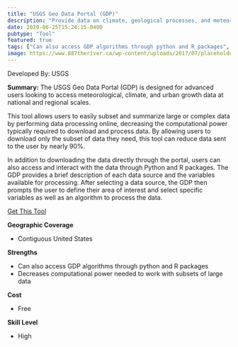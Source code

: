 ```yaml
---
title: "USGS Geo Data Portal (GDP)"
description: "Provide data on climate, geological processes, and meteorology"
date: 2020-06-25T15:24:15-0400
pubtype: "Tool"
featured: true
tags: ["Can also access GDP algorithms through python and R packages", "Decreases computational power needed to work with subsets of large data"]
image: https://www.887theriver.ca/wp-content/uploads/2017/07/placeholder.jpg
---
```

Developed By: USGS

**Summary:** The USGS Geo Data Portal (GDP) is designed for advanced users looking to access meteorological, climate, and urban growth data at national and regional scales. 

This tool allows users to easily subset and summarize large or complex data by performing data processing online, decreasing the computational power typically required to download and process data. By allowing users to download only the subset of data they need, this tool can reduce data sent to the user by nearly 90%. 

In addition to downloading the data directly through the portal, users can also access and interact with the data through Python and R packages. The GDP provides a brief description of each data source and the variables available for processing. After selecting a data source, the GDP then prompts the user to define their area of interest and select specific variables as well as an algorithm to process the data.

<a href="https://cida.usgs.gov/gdp/" target="_blank">Get This Tool</a>

__**Geographic Coverage**__
- Contiguous United States

__**Strengths**__
-  Can also access GDP algorithms through python and R packages
-  Decreases computational power needed to work with subsets of large data

__**Cost**__
- Free

__**Skill Level**__
- High
